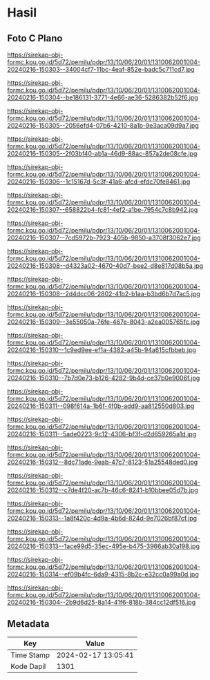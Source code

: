 # Hasil

## Foto C Plano

https://sirekap-obj-formc.kpu.go.id/5d72/pemilu/pdpr/13/10/06/20/01/1310062001004-20240216-150303--34004cf7-11bc-4eaf-852e-badc5c711cd7.jpg

https://sirekap-obj-formc.kpu.go.id/5d72/pemilu/pdpr/13/10/06/20/01/1310062001004-20240216-150304--be186131-3771-4e66-ae36-5286382b52f6.jpg

https://sirekap-obj-formc.kpu.go.id/5d72/pemilu/pdpr/13/10/06/20/01/1310062001004-20240216-150305--2056efd4-07b6-4210-8a1b-9e3aca09d9a7.jpg

https://sirekap-obj-formc.kpu.go.id/5d72/pemilu/pdpr/13/10/06/20/01/1310062001004-20240216-150305--2f03bf40-ab1a-46d9-88ac-857a2de08cfe.jpg

https://sirekap-obj-formc.kpu.go.id/5d72/pemilu/pdpr/13/10/06/20/01/1310062001004-20240216-150306--1c15167d-5c3f-41a6-afcd-efdc70fe8461.jpg

https://sirekap-obj-formc.kpu.go.id/5d72/pemilu/pdpr/13/10/06/20/01/1310062001004-20240216-150307--658822b4-fc81-4ef2-a1be-7954c7c8b942.jpg

https://sirekap-obj-formc.kpu.go.id/5d72/pemilu/pdpr/13/10/06/20/01/1310062001004-20240216-150307--7cd5972b-7923-405b-9850-a3708f3062e7.jpg

https://sirekap-obj-formc.kpu.go.id/5d72/pemilu/pdpr/13/10/06/20/01/1310062001004-20240216-150308--d4323a02-4670-40d7-bee2-d8e817d08b5a.jpg

https://sirekap-obj-formc.kpu.go.id/5d72/pemilu/pdpr/13/10/06/20/01/1310062001004-20240216-150308--2d4dcc06-2802-41b2-b1aa-b3bd6b7d7ac5.jpg

https://sirekap-obj-formc.kpu.go.id/5d72/pemilu/pdpr/13/10/06/20/01/1310062001004-20240216-150309--3e55050a-76fe-467e-8043-a2ea005765fc.jpg

https://sirekap-obj-formc.kpu.go.id/5d72/pemilu/pdpr/13/10/06/20/01/1310062001004-20240216-150310--1c9ed9ee-ef1a-4382-a45b-94a615cfbbeb.jpg

https://sirekap-obj-formc.kpu.go.id/5d72/pemilu/pdpr/13/10/06/20/01/1310062001004-20240216-150310--7b7d0e73-b126-4282-9b4d-ce37b0e9006f.jpg

https://sirekap-obj-formc.kpu.go.id/5d72/pemilu/pdpr/13/10/06/20/01/1310062001004-20240216-150311--098f614a-1b6f-4f0b-add9-aa812550d803.jpg

https://sirekap-obj-formc.kpu.go.id/5d72/pemilu/pdpr/13/10/06/20/01/1310062001004-20240216-150311--5ade0223-9c12-4306-bf3f-d2d659265a1d.jpg

https://sirekap-obj-formc.kpu.go.id/5d72/pemilu/pdpr/13/10/06/20/01/1310062001004-20240216-150312--8dc71ade-9eab-47c7-8123-51a25548ded0.jpg

https://sirekap-obj-formc.kpu.go.id/5d72/pemilu/pdpr/13/10/06/20/01/1310062001004-20240216-150312--c7de4f20-ac7b-46c6-8241-b10bbee05d7b.jpg

https://sirekap-obj-formc.kpu.go.id/5d72/pemilu/pdpr/13/10/06/20/01/1310062001004-20240216-150313--1a8f420c-4d9a-4b6d-824d-9e7026bf87cf.jpg

https://sirekap-obj-formc.kpu.go.id/5d72/pemilu/pdpr/13/10/06/20/01/1310062001004-20240216-150313--1ace99d5-35ec-495e-b475-3966ab30a198.jpg

https://sirekap-obj-formc.kpu.go.id/5d72/pemilu/pdpr/13/10/06/20/01/1310062001004-20240216-150314--ef09b4fc-6da9-4315-8b2c-e32cc0a99a0d.jpg

https://sirekap-obj-formc.kpu.go.id/5d72/pemilu/pdpr/13/10/06/20/01/1310062001004-20240216-150304--2b9d6d25-8a14-41f6-818b-384cc12df516.jpg


## Metadata

| Key        | Value               |
| ---------- | ------------------- |
| Time Stamp | 2024-02-17 13:05:41 |
| Kode Dapil | 1301                |



